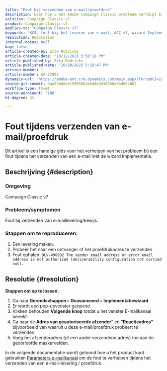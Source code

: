 ```yaml
---
title: "Fout bij verzenden van e-mail/proefdruk"
description: Leer hoe u het Adobe Campaign Classic-probleem verhelpt bij een fout tijdens het verzenden van een e-mail met de wizard voor implementatie.
solution: Campaign Classic v7
product: Campaign Classic v7
applies-to: "Campaign Classic v7"
keywords: "KCS, fout bij het leveren van e-mail, ACC v7, wizard Implementatie "
resolution: Resolution
internal-notes: null
bug: false
article-created-by: Zita Rodricks
article-created-date: "10/12/2023 5:56:10 PM"
article-published-by: Zita Rodricks
article-published-date: "10/20/2023 5:18:47 PM"
version-number: 1
article-number: KA-22995
dynamics-url: "https://adobe-ent.crm.dynamics.com/main.aspx?forceUCI=1&pagetype=entityrecord&etn=knowledgearticle&id=ca122f9e-2869-ee11-9ae7-6045bd006b25"
source-git-commit: daa93bdde61995560abbdde4938566e9b480c062
workflow-type: tm+mt
source-wordcount: '188'
ht-degree: 3%

---
```


# Fout tijdens verzenden van e-mail/proefdruk


Dit artikel is een handige gids voor het verhelpen van het probleem bij een fout tijdens het verzenden van een e-mail met de wizard Implementatie.

## Beschrijving {#description}


### <b>Omgeving</b>

Campaign Classic v7



### <b>Probleem/symptomen</b>

Fout bij verzenden van e-maillevering/bewijs.

### <b>Stappen om te reproduceren:</b>

1. Een levering maken.
2. Probeer het naar een ontvanger of het proefdrukadres te verzenden
3. Fout ophalen: `DLV-490032 The sender email address or error email address is not authorized (deliverability configuration not carried out).`



## Resolutie {#resolution}

<b>Stappen om op te lossen:</b>
1. Ga naar<b> Gereedschappen </b>`>`  <b>Geavanceerd</b> `>`  <b>Implementatiewizard</b>
2. Er wordt een pop-upvenster geopend.
3. Klikken behouden <b>Volgende knop</b> totdat u het venster E-mailkanaal bereikt.
4. Ga naar de <b>Adres van geautoriseerde afzender</b>&quot; en<b> &quot;Reactieadres&quot; </b>bijvoorbeeld van waaruit u deze e-mail/proefdruk probeert te verzenden.
5. Voeg het afzenderadres (of een ander verzendend adres) toe aan de geoorloofde maskervelden.




In de volgende documentatie wordt getoond hoe u het product kunt gebruiken [Parameters e-mailkanaal](https://experienceleague.adobe.com/docs/campaign-classic/using/installing-campaign-classic/initial-configuration/deploying-an-instance.html#email-channel-parameters) om de fout te verhelpen tijdens het verzenden van een e-mail-levering / proefdruk.


